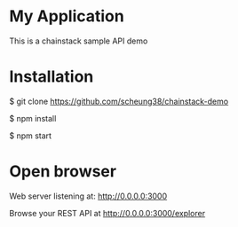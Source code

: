 # My Application

This is a chainstack sample API demo


# Installation

$ git clone https://github.com/scheung38/chainstack-demo

$ npm install

$ npm start


# Open browser

Web server listening at: http://0.0.0.0:3000

Browse your REST API at http://0.0.0.0:3000/explorer




